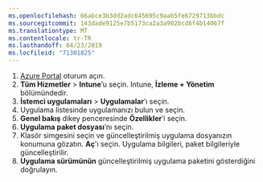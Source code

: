 ```yaml
---
ms.openlocfilehash: 66abce3b3dd2adc645695c9aab5fe6729713bbdc
ms.sourcegitcommit: 143dade9125e7b5173ca2a3a902bcd6f4b14067f
ms.translationtype: MT
ms.contentlocale: tr-TR
ms.lasthandoff: 04/23/2019
ms.locfileid: "71301825"
---
```


1. [Azure Portal](https://portal.azure.com) oturum açın.  
2. **Tüm Hizmetler** > **Intune**’u seçin. Intune, **İzleme + Yönetim** bölümündedir.  
3. **İstemci uygulamaları** > **Uygulamalar**’ı seçin.
4. Uygulama listesinde uygulamanızı bulun ve seçin.  
5. **Genel bakış** dikey penceresinde **Özellikler**’i seçin.  
6. **Uygulama paket dosyası**’nı seçin.  
7. Klasör simgesini seçin ve güncelleştirilmiş uygulama dosyanızın konumuna gözatın. **Aç**'ı seçin. Uygulama bilgileri, paket bilgileriyle güncelleştirilir.  
8. **Uygulama sürümünün** güncelleştirilmiş uygulama paketini gösterdiğini doğrulayın.  
